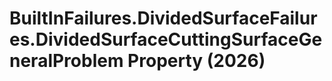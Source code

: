 # BuiltInFailures.DividedSurfaceFailures.DividedSurfaceCuttingSurfaceGeneralProblem Property (2026)

﻿